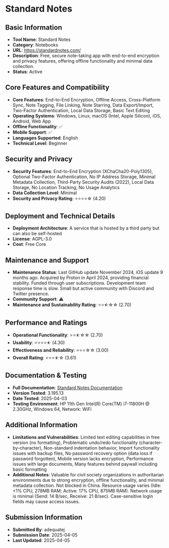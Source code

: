 # Standard Notes

## Basic Information
- **Tool Name**: Standard Notes
- **Category**: Notebooks
- **URL**: https://standardnotes.com/
- **Description**: Free, secure note-taking app with end-to-end encryption and privacy features, offering offline functionality and minimal data collection.
- **Status**: Active

## Core Features and Compatibility
- **Core Features**: End-to-End Encryption, Offline Access, Cross-Platform Sync, Note Tagging, File Linking, Note Starring, Data Export/Import, Two-Factor Authentication, Local Data Storage, Basic Text Editing
- **Operating Systems**: Windows, Linux, macOS (Intel, Apple Silicon), iOS, Android, Web App
- **Offline Functionality**: ✅
- **Mobile Support**: ✅
- **Languages Supported**: English
- **Technical Level**: Beginner

## Security and Privacy
- **Security Features**: End-to-End Encryption (XChaCha20-Poly1305), Optional Two-Factor Authentication, No IP Address Storage, Minimal Metadata Collection, Third-Party Security Audits (2022), Local Data Storage, No Location Tracking, No Usage Analytics
- **Data Collection Level**: Minimal
- **Security and Privacy Rating**: ⭐⭐⭐⭐☆ (4.20)

## Deployment and Technical Details
- **Deployment Architecture**: A service that is hosted by a third party but can also be self-hosted
- **License**: AGPL-3.0
- **Cost**: Free Core

## Maintenance and Support
- **Maintenance Status**: Last GitHub update November 2024, iOS update 9 months ago. Acquired by Proton in April 2024, providing financial stability. Funded through user subscriptions. Development team response time is slow. Small but active community with Discord and Twitter presence.
- **Community Support**: ⚠️
- **Maintenance and Sustainability Rating**: ⭐⭐⯪☆☆ (2.70)

## Performance and Ratings
- **Operational Functionality**: ⭐⭐⯪☆☆ (2.70)
- **Usability**: ⭐⭐⭐⭐⯪ (4.30)
- **Effectiveness and Reliability**: ⭐⭐⭐☆☆ (3.00)
- **Overall Rating**: ⭐⭐⭐⯪☆ (3.61)

## Documentation & Testing
- **Full Documentation**: [Standard Notes Documentation](../../factsheets/StandardNotes.pdf)
- **Version Tested**: 3.195.13
- **Date Tested**: 2025-04-03
- **Testing Environment**: HP 11th Gen Intel(R) Core(TM) i7-11800H @ 2.30GHz, Windows 64, Network: WiFi

## Additional Information
- **Limitations and Vulnerabilities**: Limited text editing capabilities in free version (no formatting), Problematic undo/redo functionality (character-by-character), Non-standard indentation behavior, Import functionality issues with backup files, No password recovery option (data loss if password forgotten), Mobile version lacks encryption, Performance issues with large documents, Many features behind paywall including basic formatting
- **Additional Notes**: Valuable for civil society organizations in authoritarian environments due to strong encryption, offline functionality, and minimal metadata collection. Not blocked in China. Resource usage varies (Idle: <1% CPU, 278MB RAM; Active: 17% CPU, 875MB RAM). Network usage is minimal (Send: 14 B/sec, Receive: 21 B/sec). Case-sensitive login fields may cause access issues.

## Submission Information
- **Submitted By**: adequatej
- **Submission Date**: 2025-04-05
- **Last Updated**: 2025-04-05
